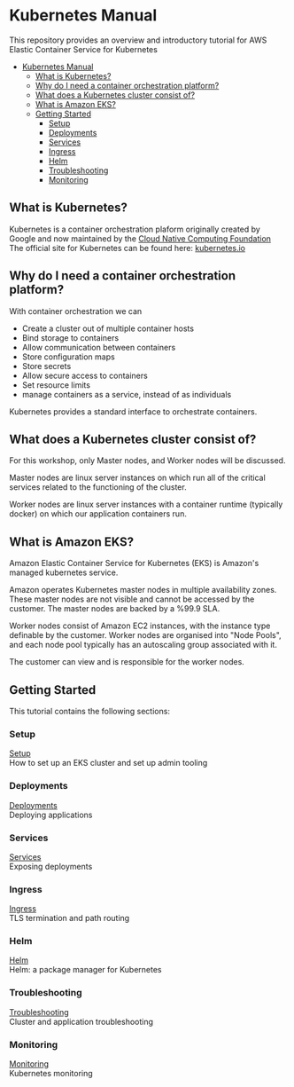 # Kubernetes Manual

This repository provides an overview and introductory tutorial for AWS Elastic Container Service for Kubernetes

<!-- TOC -->

- [Kubernetes Manual](#kubernetes-manual)
    - [What is Kubernetes?](#what-is-kubernetes)
    - [Why do I need a container orchestration platform?](#why-do-i-need-a-container-orchestration-platform)
    - [What does a Kubernetes cluster consist of?](#what-does-a-kubernetes-cluster-consist-of)
    - [What is Amazon EKS?](#what-is-amazon-eks)
    - [Getting Started](#getting-started)
        - [Setup](#setup)
        - [Deployments](#deployments)
        - [Services](#services)
        - [Ingress](#ingress)
        - [Helm](#helm)
        - [Troubleshooting](#troubleshooting)
        - [Monitoring](#monitoring)

<!-- /TOC -->

## What is Kubernetes?

Kubernetes is a container orchestration plaform originally created by Google and now maintained by the [Cloud Native Computing Foundation](https://www.cncf.io/)  
The official site for Kubernetes can be found here: [kubernetes.io](https://kubernetes.io/)

## Why do I need a container orchestration platform?

With container orchestration we can

- Create a cluster out of multiple container hosts
- Bind storage to containers
- Allow communication between containers
- Store configuration maps
- Store secrets
- Allow secure access to containers
- Set resource limits
- manage containers as a service, instead of as individuals

Kubernetes provides a standard interface to orchestrate containers.

## What does a Kubernetes cluster consist of?

For this workshop, only Master nodes, and Worker nodes will be discussed.

Master nodes are linux server instances on which run all of the critical services related to the functioning of the cluster.

Worker nodes are linux server instances with a container runtime (typically docker) on which our application containers run.

## What is Amazon EKS?

Amazon Elastic Container Service for Kubernetes (EKS) is Amazon's managed kubernetes service.

Amazon operates Kubernetes master nodes in multiple availability zones. These master nodes are not visible and cannot be accessed by the customer. The master nodes are backed by a %99.9 SLA.

Worker nodes consist of Amazon EC2 instances, with the instance type definable by the customer. Worker nodes are organised into "Node Pools", and each node pool typically has an autoscaling group associated with it.

The customer can view and is responsible for the worker nodes.

## Getting Started

This tutorial contains the following sections:  

### Setup
[Setup](1-Setup/setup.md "Setup")  
How to set up an EKS cluster and set up admin tooling

### Deployments
[Deployments](2-Deployments/deployments.md "Deployments")  
Deploying applications

### Services
[Services](3-Services/services.md "Services")  
Exposing deployments  

### Ingress
[Ingress](4-Ingress/ingress.md "Ingress")  
TLS termination and path routing  

### Helm
[Helm](5-Helm/helm.md "Helm")  
Helm: a package manager for Kubernetes

### Troubleshooting
[Troubleshooting](6-Troubleshooting/troubleshooting.md "Troubleshooting")  
Cluster and application troubleshooting

### Monitoring
[Monitoring](7-Monitoring/monitoring.md "Monitoring")  
Kubernetes monitoring